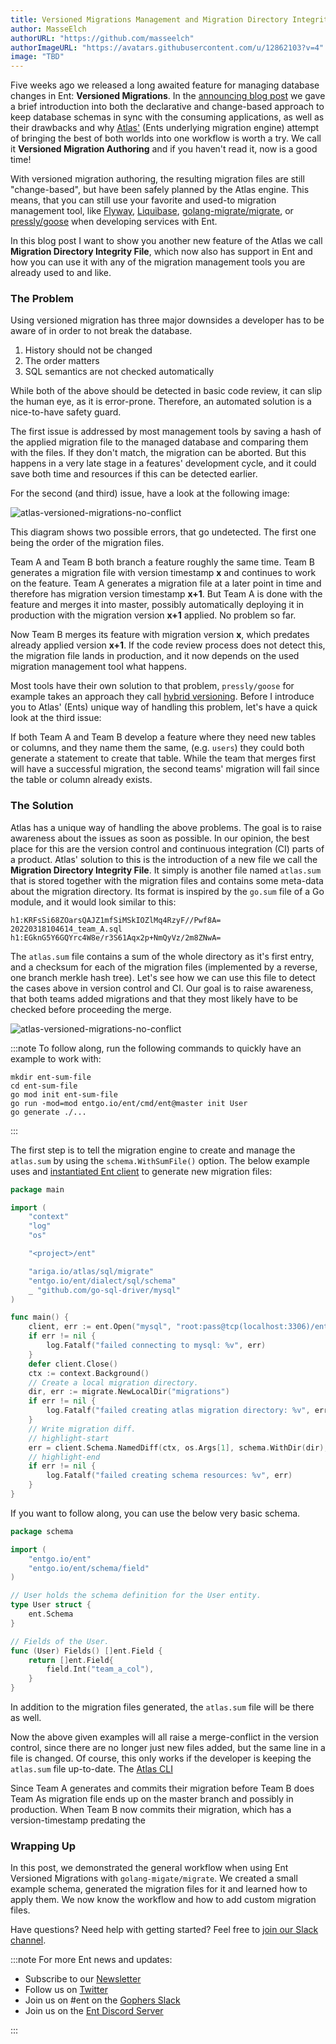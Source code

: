 ```yaml
---
title: Versioned Migrations Management and Migration Directory Integrity File
author: MasseElch
authorURL: "https://github.com/masseelch"
authorImageURL: "https://avatars.githubusercontent.com/u/12862103?v=4"
image: "TBD"
---
```


Five weeks ago we released a long awaited feature for managing database changes in Ent: **Versioned Migrations**. In
the [announcing blog post](2022-03-14-announcing-versioned-migrations.md) we gave a brief introduction into both the
declarative and change-based approach to keep database schemas in sync with the consuming applications, as well as their
drawbacks and why [Atlas'](https://atlasgo.io) (Ents underlying migration engine) attempt of bringing the best of both
worlds into one workflow is worth a try. We call it **Versioned Migration Authoring** and if you haven't read it, now is
a good time!

With versioned migration authoring, the resulting migration files are still "change-based", but have been safely planned
by the Atlas engine. This means, that you can still use your favorite and used-to migration management tool,
like [Flyway](https://flywaydb.org/), [Liquibase](https://liquibase.org/), 
[golang-migrate/migrate](https://github.com/golang-migrate/migrate), or 
[pressly/goose](https://github.com/pressly/goose) when developing services with Ent.

In this blog post I want to show you another new feature of the Atlas we call **Migration Directory Integrity File**,
which now also has support in Ent and how you can use it with any of the migration management tools you are already used
to and like. 

### The Problem

Using versioned migration has three major downsides a developer has to be aware of in order to not break the database.

1. History should not be changed
2. The order matters
3. SQL semantics are not checked automatically

While both of the above should be detected in basic code review, it can slip the human eye, as it is error-prone.
Therefore, an automated solution is a nice-to-have safety guard.

The first issue is addressed by most management tools by saving a hash of the applied migration file to the managed
database and comparing them with the files. If they don't match, the migration can be aborted. But this happens in a
very late stage in a features' development cycle, and it could save both time and resources if this can be detected
earlier.

For the second (and third) issue, have a look at the following image:

![atlas-versioned-migrations-no-conflict](https://entgo.io/images/assets/migrate/no-conflict.svg)

This diagram shows two possible errors, that go undetected. The first one being the order of the migration files. 

Team A and Team B both branch a feature roughly the same time. Team B generates a migration file with version
timestamp **x** and continues to work on the feature. Team A generates a migration file at a later point in time and
therefore has migration version timestamp **x+1**. But Team A is done with the feature and merges it into master,
possibly automatically deploying it in production with the migration version **x+1** applied. No problem so far.

Now Team B merges its feature with migration version **x**, which predates already applied version **x+1**. If the code
review process does not detect this, the migration file lands in production, and it now depends on the used migration
management tool what happens.

Most tools have their own solution to that problem, `pressly/goose` for example takes an approach they
call [hybrid versioning](https://github.com/pressly/goose/issues/63#issuecomment-428681694). Before I introduce you to
Atlas' (Ents) unique way of handling this problem, let's have a quick look at the third issue:

If both Team A and Team B develop a feature where they need new tables or columns, and they name them the same, (e.g.
`users`) they could both generate a statement to create that table. While the team that merges first will have a
successful migration, the second teams' migration will fail since the table or column already exists.

### The Solution

Atlas has a unique way of handling the above problems. The goal is to raise awareness about the issues as soon as
possible. In our opinion, the best place for this are the version control and continuous integration (CI) parts of a
product. Atlas' solution to this is the introduction of a new file we call the **Migration Directory Integrity File**.
It simply is another file named `atlas.sum` that is stored together with the migration files and contains some
meta-data about the migration directory. Its format is inspired by the `go.sum` file of a Go module, and it would look
similar to this: 

```text
h1:KRFsSi68ZOarsQAJZ1mfSiMSkIOZlMq4RzyF//Pwf8A=
20220318104614_team_A.sql h1:EGknG5Y6GQYrc4W8e/r3S61Aqx2p+NmQyVz/2m8ZNwA=

```

The `atlas.sum` file contains a sum of the whole directory as it's first entry, and a checksum for each of the migration
files (implemented by a reverse, one branch merkle hash tree). Let's see how we can use this file to detect the cases
above in version control and CI. Our goal is to raise awareness, that both teams added migrations and that they most
likely have to be checked before proceeding the merge.

![atlas-versioned-migrations-no-conflict](https://entgo.io/images/assets/migrate/conflict.svg)

:::note
To follow along, run the following commands to quickly have an example to work with:

```shell
mkdir ent-sum-file
cd ent-sum-file
go mod init ent-sum-file
go run -mod=mod entgo.io/ent/cmd/ent@master init User
go generate ./...
```
:::

The first step is to tell the migration engine to create and manage the `atlas.sum` by using the `schema.WithSumFile()`
option. The below example uses and [instantiated Ent client](/docs/versioned-migrations.md#from-client) to generate new
migration files:

```go
package main

import (
	"context"
	"log"
	"os"

	"<project>/ent"

	"ariga.io/atlas/sql/migrate"
	"entgo.io/ent/dialect/sql/schema"
	_ "github.com/go-sql-driver/mysql"
)

func main() {
	client, err := ent.Open("mysql", "root:pass@tcp(localhost:3306)/entdb")
	if err != nil {
		log.Fatalf("failed connecting to mysql: %v", err)
	}
	defer client.Close()
	ctx := context.Background()
	// Create a local migration directory.
	dir, err := migrate.NewLocalDir("migrations")
	if err != nil {
		log.Fatalf("failed creating atlas migration directory: %v", err)
	}
	// Write migration diff.
	// highlight-start
	err = client.Schema.NamedDiff(ctx, os.Args[1], schema.WithDir(dir), schema.WithSumFile())
	// highlight-end
	if err != nil {
		log.Fatalf("failed creating schema resources: %v", err)
	}
}
```

If you want to follow along, you can use the below very basic schema.

```go title="ent/schema/user.go"
package schema

import (
	"entgo.io/ent"
	"entgo.io/ent/schema/field"
)

// User holds the schema definition for the User entity.
type User struct {
	ent.Schema
}

// Fields of the User.
func (User) Fields() []ent.Field {
	return []ent.Field{
		field.Int("team_a_col"),
	}
}

```



In addition to the migration files generated, the `atlas.sum` file will be there as well. 

Now the above given examples will all raise a
merge-conflict in the version control, since there are no longer just new files added, but the same line in a file is
changed. Of course, this only works if the developer is keeping the `atlas.sum` file up-to-date. The [Atlas CLI](https://atlasgo.io/cli/getting-started/setting-up) 

Since
Team A generates and commits their migration before Team B does Team As migration file ends up on the master branch and
possibly in production. When Team B now commits their migration, which has a version-timestamp predating the 

[//]: # ()
[//]: # ()
[//]: # ()
[//]: # (Initially, Atlas supported a style of managing database schemas that we call "declarative migrations". With declarative)

[//]: # (migrations, the desired state of the database schema is given as input to the migration engine, which plans and executes)

[//]: # (a set of actions to change the database to its desired state. This approach has been popularized in the field of)

[//]: # (cloud native infrastructure by projects such as Kubernetes and Terraform. It works great in many cases, in)

[//]: # (fact it has served the Ent framework very well in the past few years. However, database migrations are a very sensitive)

[//]: # (topic, and many projects require a more controlled approach.)

[//]: # ()
[//]: # (For this reason, most industry standard solutions, like [Flyway]&#40;https://flywaydb.org/&#41;)

[//]: # (, [Liquibase]&#40;https://liquibase.org/&#41;, or [golang-migrate/migrate]&#40;https://github.com/golang-migrate/migrate&#41; &#40;which is)

[//]: # (common in the Go ecosystem&#41;, support a workflow that they call "versioned migrations".)

[//]: # ()
[//]: # (With versioned migrations &#40;sometimes called "change base migrations"&#41; instead of describing the desired state &#40;"what the)

[//]: # (database should look like"&#41;, you describe the changes itself &#40;"how to reach the state"&#41;. Most of the time this is done )

[//]: # (by creating a set of SQL files containing the statements needed. Each of the files is assigned a unique version and a)

[//]: # (description of the changes. Tools like the ones mentioned earlier are then able to interpret the migration files and to)

[//]: # (apply &#40;some of&#41; them in the correct order to transition to the desired database structure.)

[//]: # ()
[//]: # (In this post, I want to showcase a new kind of migration workflow that has recently been added to Atlas and Ent. We call)

[//]: # (it "versioned migration authoring" and it's an attempt to combine the simplicity and expressiveness of the declarative)

[//]: # (approach with the safety and explicitness of versioned migrations. With versioned migration authoring, users still)

[//]: # (declare their desired state and use the Atlas engine to plan a safe migration from the existing to the new state.)

[//]: # (However, instead of coupling the planning and execution, it is instead written into a file which can be checked into)

[//]: # (source control, fine-tuned manually and reviewed in normal code review processes.)

[//]: # ()
[//]: # (As an example, I will demonstrate the workflow with `golang-migrate/migrate`. )

[//]: # ()
[//]: # (### Getting Started)

[//]: # ()
[//]: # (The very first thing to do, is to make sure you have an up-to-date Ent version:)

[//]: # ()
[//]: # (```shell)

[//]: # (go get -u entgo.io/ent@master)

[//]: # (```)

[//]: # ()
[//]: # (There are two ways to have Ent generate migration files for schema changes. The first one is to use an instantiated Ent)

[//]: # (client and the second one to generate the changes from a parsed schema graph. This post will take the second approach,)

[//]: # (if you want to learn how to use the first one you can have a look at)

[//]: # (the [documentation]&#40;./docs/versioned-migrations#from-client&#41;.)

[//]: # ()
[//]: # (### Generating Versioned Migration Files)

[//]: # ()
[//]: # (Since we have enabled the versioned migrations feature now, let's create a small schema and generate the initial set of)

[//]: # (migration files. Consider the following schema for a fresh Ent project:)

[//]: # ()
[//]: # (```go title="ent/schema/user.go")

[//]: # (package schema)

[//]: # ()
[//]: # (import &#40;)

[//]: # (	"entgo.io/ent")

[//]: # (	"entgo.io/ent/schema/field")

[//]: # (	"entgo.io/ent/schema/index")

[//]: # (&#41;)

[//]: # ()
[//]: # (// User holds the schema definition for the User entity.)

[//]: # (type User struct {)

[//]: # (	ent.Schema)

[//]: # (})

[//]: # ()
[//]: # (// Fields of the User.)

[//]: # (func &#40;User&#41; Fields&#40;&#41; []ent.Field {)

[//]: # (	return []ent.Field{)

[//]: # (		field.String&#40;"username"&#41;,)

[//]: # (	})

[//]: # (})

[//]: # ()
[//]: # (// Indexes of the User.)

[//]: # (func &#40;User&#41; Indexes&#40;&#41; []ent.Index {)

[//]: # (	return []ent.Index{)

[//]: # (		index.Fields&#40;"username"&#41;.Unique&#40;&#41;,)

[//]: # (	})

[//]: # (})

[//]: # ()
[//]: # (```)

[//]: # ()
[//]: # (As I stated before, we want to use the parsed schema graph to compute the difference between our schema and the)

[//]: # (connected database. Here is an example of a &#40;semi-&#41;persistent MySQL docker container to use if you want to follow along:)

[//]: # ()
[//]: # (```shell)

[//]: # (docker run --rm --name ent-versioned-migrations --detach --env MYSQL_ROOT_PASSWORD=pass --env MYSQL_DATABASE=ent -p 3306:3306 mysql)

[//]: # (```)

[//]: # ()
[//]: # (Once you are done, you can shut down the container and remove all resources with `docker stop ent-versioned-migrations`.)

[//]: # ()
[//]: # (Now, let's create a small function that loads the schema graph and generates the migration files. Create a new Go file)

[//]: # (named `main.go` and copy the following contents:)

[//]: # ()
[//]: # (```go title="main.go")

[//]: # (package main)

[//]: # ()
[//]: # (import &#40;)

[//]: # (	"context")

[//]: # (	"log")

[//]: # (	"os")

[//]: # ()
[//]: # (	"ariga.io/atlas/sql/migrate")

[//]: # (	"entgo.io/ent/dialect/sql")

[//]: # (	"entgo.io/ent/dialect/sql/schema")

[//]: # (	"entgo.io/ent/entc")

[//]: # (	"entgo.io/ent/entc/gen")

[//]: # (	_ "github.com/go-sql-driver/mysql")

[//]: # (&#41;)

[//]: # ()
[//]: # (func main&#40;&#41; {)

[//]: # (	// We need a name for the new migration file.)

[//]: # (	if len&#40;os.Args&#41; < 2 {)

[//]: # (		log.Fatalln&#40;"no name given"&#41;)

[//]: # (	})

[//]: # (	// Create a local migration directory.)

[//]: # (	dir, err := migrate.NewLocalDir&#40;"migrations"&#41;)

[//]: # (	if err != nil {)

[//]: # (		log.Fatalln&#40;err&#41;)

[//]: # (	})

[//]: # (	// Load the graph.)

[//]: # (	graph, err := entc.LoadGraph&#40;"./ent/schema", &gen.Config{}&#41;)

[//]: # (	if err != nil {)

[//]: # (		log.Fatalln&#40;err&#41;)

[//]: # (	})

[//]: # (	tbls, err := graph.Tables&#40;&#41;)

[//]: # (	if err != nil {)

[//]: # (		log.Fatalln&#40;err&#41;)

[//]: # (	})

[//]: # (	// Open connection to the database.)

[//]: # (	drv, err := sql.Open&#40;"mysql", "root:pass@tcp&#40;localhost:3306&#41;/ent"&#41;)

[//]: # (	if err != nil {)

[//]: # (		log.Fatalln&#40;err&#41;)

[//]: # (	})

[//]: # (	// Inspect the current database state and compare it with the graph.)

[//]: # (	m, err := schema.NewMigrate&#40;drv, schema.WithDir&#40;dir&#41;&#41;)

[//]: # (	if err != nil {)

[//]: # (		log.Fatalln&#40;err&#41;)

[//]: # (	})

[//]: # (	if err := m.NamedDiff&#40;context.Background&#40;&#41;, os.Args[1], tbls...&#41;; err != nil {)

[//]: # (		log.Fatalln&#40;err&#41;)

[//]: # (	})

[//]: # (})

[//]: # (```)

[//]: # ()
[//]: # (All we have to do now is create the migration directory and execute the above Go file:)

[//]: # ()
[//]: # (```shell)

[//]: # (mkdir migrations)

[//]: # (go run -mod=mod main.go initial)

[//]: # (```)

[//]: # ()
[//]: # (You will now see two new files in the `migrations` directory: `<timestamp>_initial.down.sql`)

[//]: # (and `<timestamp>_initial.up.sql`. The `x.up.sql` files are used to create the database version `x` and `x.down.sql` to)

[//]: # (roll back to the previous version.)

[//]: # ()
[//]: # (```sql title="<timestamp>_initial.up.sql")

[//]: # (CREATE TABLE `users` &#40;`id` bigint NOT NULL AUTO_INCREMENT, `username` varchar&#40;191&#41; NOT NULL, PRIMARY KEY &#40;`id`&#41;, UNIQUE INDEX `user_username` &#40;`username`&#41;&#41; CHARSET utf8mb4 COLLATE utf8mb4_bin;)

[//]: # (```)

[//]: # ()
[//]: # (```sql title="<timestamp>_initial.down.sql")

[//]: # (DROP TABLE `users`;)

[//]: # (```)

[//]: # ()
[//]: # (### Applying Migrations)

[//]: # ()
[//]: # (To apply these migrations on your database, install the `golang-migrate/migrate` tool as described in)

[//]: # (their [README]&#40;https://github.com/golang-migrate/migrate/blob/master/cmd/migrate/README.md&#41;. Then run the following)

[//]: # (command to check if everything went as it should.)

[//]: # ()
[//]: # (```shell)

[//]: # (migrate -help)

[//]: # (```)

[//]: # (```text)

[//]: # (Usage: migrate OPTIONS COMMAND [arg...])

[//]: # (       migrate [ -version | -help ])

[//]: # ()
[//]: # (Options:)

[//]: # (  -source          Location of the migrations &#40;driver://url&#41;)

[//]: # (  -path            Shorthand for -source=file://path)

[//]: # (  -database        Run migrations against this database &#40;driver://url&#41;)

[//]: # (  -prefetch N      Number of migrations to load in advance before executing &#40;default 10&#41;)

[//]: # (  -lock-timeout N  Allow N seconds to acquire database lock &#40;default 15&#41;)

[//]: # (  -verbose         Print verbose logging)

[//]: # (  -version         Print version)

[//]: # (  -help            Print usage)

[//]: # ()
[//]: # (Commands:)

[//]: # (  create [-ext E] [-dir D] [-seq] [-digits N] [-format] NAME)

[//]: # (               Create a set of timestamped up/down migrations titled NAME, in directory D with extension E.)

[//]: # (               Use -seq option to generate sequential up/down migrations with N digits.)

[//]: # (               Use -format option to specify a Go time format string.)

[//]: # (  goto V       Migrate to version V)

[//]: # (  up [N]       Apply all or N up migrations)

[//]: # (  down [N]     Apply all or N down migrations)

[//]: # (  drop         Drop everything inside database)

[//]: # (  force V      Set version V but don't run migration &#40;ignores dirty state&#41;)

[//]: # (  version      Print current migration version)

[//]: # (```)

[//]: # ()
[//]: # (Now we can execute our initial migration and sync the database with our schema:)

[//]: # ()
[//]: # (```shell)

[//]: # (migrate -source 'file://migrations' -database 'mysql://root:pass@tcp&#40;localhost:3306&#41;/ent' up)

[//]: # (```)

[//]: # (```text)

[//]: # (<timestamp>/u initial &#40;349.256951ms&#41;)

[//]: # (```)

[//]: # ()
[//]: # (### Workflow)

[//]: # ()
[//]: # (To demonstrate the usual workflow when using versioned migrations we will both edit our schema graph and generate the)

[//]: # (migration changes for it, and manually create a set of migration files to seed the database with some data. First, we)

[//]: # (will add a Group schema and a many-to-many relation to the existing User schema, next create an admin Group with an)

[//]: # (admin User in it. Go ahead and make the following changes:)

[//]: # ()
[//]: # (```go title="ent/schema/user.go" {22-28})

[//]: # (package schema)

[//]: # ()
[//]: # (import &#40;)

[//]: # (	"entgo.io/ent")

[//]: # (	"entgo.io/ent/schema/edge")

[//]: # (	"entgo.io/ent/schema/field")

[//]: # (	"entgo.io/ent/schema/index")

[//]: # (&#41;)

[//]: # ()
[//]: # (// User holds the schema definition for the User entity.)

[//]: # (type User struct {)

[//]: # (	ent.Schema)

[//]: # (})

[//]: # ()
[//]: # (// Fields of the User.)

[//]: # (func &#40;User&#41; Fields&#40;&#41; []ent.Field {)

[//]: # (	return []ent.Field{)

[//]: # (		field.String&#40;"username"&#41;,)

[//]: # (	})

[//]: # (})

[//]: # ()
[//]: # (// Edges of the User.)

[//]: # (func &#40;User&#41; Edges&#40;&#41; []ent.Edge {)

[//]: # (	return []ent.Edge{)

[//]: # (		edge.From&#40;"groups", Group.Type&#41;.)

[//]: # (			Ref&#40;"users"&#41;,)

[//]: # (	})

[//]: # (})

[//]: # ()
[//]: # (// Indexes of the User.)

[//]: # (func &#40;User&#41; Indexes&#40;&#41; []ent.Index {)

[//]: # (	return []ent.Index{)

[//]: # (		index.Fields&#40;"username"&#41;.Unique&#40;&#41;,)

[//]: # (	})

[//]: # (})

[//]: # (```)

[//]: # ()
[//]: # (```go title="ent/schema/group.go")

[//]: # (package schema)

[//]: # ()
[//]: # (import &#40;)

[//]: # (	"entgo.io/ent")

[//]: # (	"entgo.io/ent/schema/edge")

[//]: # (	"entgo.io/ent/schema/field")

[//]: # (	"entgo.io/ent/schema/index")

[//]: # (&#41;)

[//]: # ()
[//]: # (// Group holds the schema definition for the Group entity.)

[//]: # (type Group struct {)

[//]: # (	ent.Schema)

[//]: # (})

[//]: # ()
[//]: # (// Fields of the Group.)

[//]: # (func &#40;Group&#41; Fields&#40;&#41; []ent.Field {)

[//]: # (	return []ent.Field{)

[//]: # (		field.String&#40;"name"&#41;,)

[//]: # (	})

[//]: # (})

[//]: # ()
[//]: # (// Edges of the Group.)

[//]: # (func &#40;Group&#41; Edges&#40;&#41; []ent.Edge {)

[//]: # (	return []ent.Edge{)

[//]: # (		edge.To&#40;"users", User.Type&#41;,)

[//]: # (	})

[//]: # (})

[//]: # ()
[//]: # (// Indexes of the Group.)

[//]: # (func &#40;Group&#41; Indexes&#40;&#41; []ent.Index {)

[//]: # (	return []ent.Index{)

[//]: # (		index.Fields&#40;"name"&#41;.Unique&#40;&#41;,)

[//]: # (	})

[//]: # (})

[//]: # (```)

[//]: # (Once the schema is updated, create a new set of migration files.)

[//]: # ()
[//]: # (```shell)

[//]: # (go run -mod=mod main.go add_group_schema)

[//]: # (```)

[//]: # ()
[//]: # (Once again there will be two new files in the `migrations` directory: `<timestamp>_add_group_schema.down.sql`)

[//]: # (and `<timestamp>_add_group_schema.up.sql`.)

[//]: # ()
[//]: # (```sql title="<timestamp>_add_group_schema.up.sql")

[//]: # (CREATE TABLE `groups` &#40;`id` bigint NOT NULL AUTO_INCREMENT, `name` varchar&#40;191&#41; NOT NULL, PRIMARY KEY &#40;`id`&#41;, UNIQUE INDEX `group_name` &#40;`name`&#41;&#41; CHARSET utf8mb4 COLLATE utf8mb4_bin;)

[//]: # (CREATE TABLE `group_users` &#40;`group_id` bigint NOT NULL, `user_id` bigint NOT NULL, PRIMARY KEY &#40;`group_id`, `user_id`&#41;, CONSTRAINT `group_users_group_id` FOREIGN KEY &#40;`group_id`&#41; REFERENCES `groups` &#40;`id`&#41; ON DELETE CASCADE, CONSTRAINT `group_users_user_id` FOREIGN KEY &#40;`user_id`&#41; REFERENCES `users` &#40;`id`&#41; ON DELETE CASCADE&#41; CHARSET utf8mb4 COLLATE utf8mb4_bin;)

[//]: # (```)

[//]: # ()
[//]: # (```sql title="<timestamp>_add_group_schema.down.sql")

[//]: # (DROP TABLE `group_users`;)

[//]: # (DROP TABLE `groups`;)

[//]: # (```)

[//]: # ()
[//]: # (Now you can either edit the generated files to add the seed data or create new files for it. I chose the latter:)

[//]: # ()
[//]: # (```shell)

[//]: # (migrate create -format unix -ext sql -dir migrations seed_admin)

[//]: # (```)

[//]: # (```text)

[//]: # ([...]/ent-versioned-migrations/migrations/<timestamp>_seed_admin.up.sql)

[//]: # ([...]/ent-versioned-migrations/migrations/<timestamp>_seed_admin.down.sql)

[//]: # (```)

[//]: # ()
[//]: # (You can now edit those files and add statements to create an admin Group and User.)

[//]: # ()
[//]: # (```sql title="migrations/<timestamp>_seed_admin.up.sql")

[//]: # (INSERT INTO `groups` &#40;`id`, `name`&#41; VALUES &#40;1, 'Admins'&#41;;)

[//]: # (INSERT INTO `users` &#40;`id`, `username`&#41; VALUES &#40;1, 'admin'&#41;;)

[//]: # (INSERT INTO `group_users` &#40;`group_id`, `user_id`&#41; VALUES &#40;1, 1&#41;;)

[//]: # (```)

[//]: # ()
[//]: # (```sql title="migrations/<timestamp>_seed_admin.down.sql")

[//]: # (DELETE FROM `group_users` where `group_id` = 1 and `user_id` = 1;)

[//]: # (DELETE FROM `groups` where id = 1;)

[//]: # (DELETE FROM `users` where id = 1;)

[//]: # (```)

[//]: # ()
[//]: # (Apply the migrations once more, and you are done:)

[//]: # ()
[//]: # (```shell)

[//]: # (migrate -source file://migrations -database 'mysql://root:pass@tcp&#40;localhost:3306&#41;/ent' up)

[//]: # (```)

[//]: # ()
[//]: # (```text)

[//]: # (<timestamp>/u add_group_schema &#40;417.434415ms&#41;)

[//]: # (<timestamp>/u seed_admin &#40;674.189872ms&#41;)

[//]: # (```)

### Wrapping Up

In this post, we demonstrated the general workflow when using Ent Versioned Migrations with `golang-migate/migrate`. We
created a small example schema, generated the migration files for it and learned how to apply them. We now know the
workflow and how to add custom migration files. 

Have questions? Need help with getting started? Feel free to [join our Slack channel](https://entgo.io/docs/slack/).

:::note For more Ent news and updates:

- Subscribe to our [Newsletter](https://www.getrevue.co/profile/ent)
- Follow us on [Twitter](https://twitter.com/entgo_io)
- Join us on #ent on the [Gophers Slack](https://entgo.io/docs/slack)
- Join us on the [Ent Discord Server](https://discord.gg/qZmPgTE6RX)

:::
